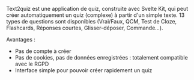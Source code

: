 Text2quiz est une application de quiz, construite avec Svelte Kit, qui peut créer automatiquement un quiz (complexe) à partir d'un simple texte. 13 types de questions sont disponibles (Vrai/Faux, QCM, Test de Cloze, Flashcards, Réponses courtes, Glisser-déposer, Commande…).

Avantages :

- Pas de compte à créer
- Pas de cookies, pas de données enregistrées : totalement compatible avec le RGPD
- Interface simple pour pouvoir créer rapidement un quiz
